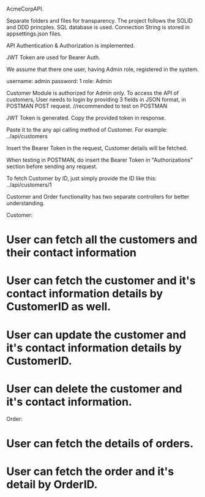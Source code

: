 
AcmeCorpAPI.


Separate folders and files for transparency. The project follows the SOLID and DDD princples.
SQL database is used. Connection String is stored in appsettings.json files.


API Authentication & Authorization is implemented.

JWT Token are used for Bearer Auth.

We assume that there one user, having Admin role, registered in the system.

username: admin
password: 1
role: Admin

Customer Module is authorized for Admin only. To access the API of customers, User needs to login by providing 3 fields in JSON format, in POSTMAN POST request.
//recommended to test on POSTMAN

JWT Token is generated. Copy the provided token in response.

Paste it to the any api calling method of Customer. For example: ../api/customers

Insert the Bearer Token in the request, Customer details will be fetched.

When testing in POSTMAN, do insert the Bearer Token in "Authorizations" section before sending any request.

To fetch Customer by ID, just simply provide the ID like this: ../api/customers/1


Customer and Order functionality has two separate controllers for better understanding.

Customer:
# User can fetch all the customers and their contact information
# User can fetch the customer and it's contact information details by CustomerID as well.
# User can update the customer and it's contact information details by CustomerID.
# User can delete the customer and it's contact information.

Order:
# User can fetch the details of orders.
# User can fetch the order and it's detail by OrderID.